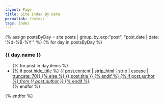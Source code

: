 ```yaml
---
layout: Page
title: Site Index By Date
permalink: /dates/
tags: index
---
```


{% assign postsByDay = 
site.posts | group_by_exp:"post", "post.date | date: '%d-%B-%Y'" %}
{% for day in postsByDay %}
  <h3 id="{{ day.name }}">
    <time class="dt-published" datetime="{{day.name}}">
    {{ day.name }}
    </time>
  </h3>
  <ul class="">
      {% for post in day.items %}
        <li style="">
          <a href="{{post.url}}">
            {% if post.hide_title %}
            {{ post.content | strip_html | strip | escape | truncate: 70}}
            {% else %}
            {{ post.title }}
            {% endif %}
            {% if post.author %}
            <em>from {{ post.author }}</em>
            {% endif %}
          </a>
        </li>
      {% endfor %}
  </ul>
{% endfor %}
